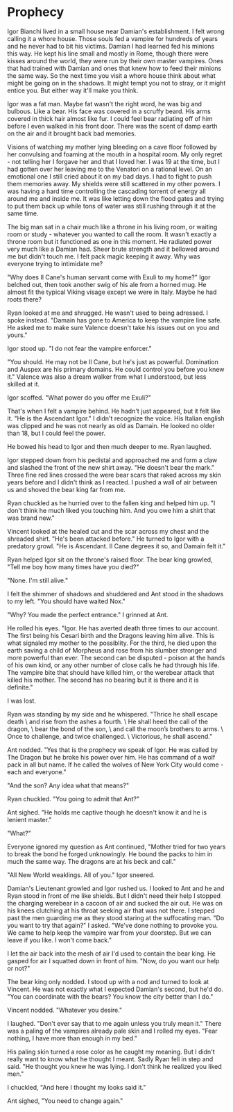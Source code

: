 # Prophecy

Igor Bianchi lived in a small house near Damian's establishment.  I felt wrong calling it a whore house.  Those souls fed a vampire for hundreds of years and he never had to bit his victims.  Damian I had learned fed his minions this way.  He kept his line small and mostly in Rome, though there were kisses around the world, they were run by their own master vampires.  Ones that had trained with Damian and ones that knew how to feed their minions the same way.  So the next time you visit a whore house think about what might be going on in the shadows.  It might tempt you not to stray, or it might entice you.  But either way it'll make you think.

Igor was a fat man.  Maybe fat wasn't the right word, he was big and bulbous.  Like a bear.  His face was covered in a scruffy beard.  His arms covered in thick hair almost like fur.  I could feel bear radiating off of him before I even walked in his front door.  There was the scent of damp earth on the air and it brought back bad memories.

Visions of watching my mother lying bleeding on a cave floor followed by her convulsing and foaming at the mouth in a hospital room.  My only regret - not telling her I forgave her and that I loved her.  I was 19 at the time, but I had gotten over her leaving me to the Venatori on a rational level.  On an emotional one I still cried about it on my bad days.  I had to fight to push them memories away.  My shields were still scattered in my other powers.  I was having a hard time controlling the cascading torrent of energy all around me and inside me.  It was like letting down the flood gates and trying to put them back up while tons of water was still rushing through it at the same time.

The big man sat in a chair much like a throne in his living room, or waiting room or study - whatever you wanted to call the room.  It wasn't exactly a throne room but it functioned as one in this moment.  He radiated power very much like a Damian had.  Sheer brute strength and it bellowed around me but didn't touch me.  I felt pack magic keeping it away.  Why was everyone trying to intimidate me?

"Why does Il Cane's human servant come with Exuli to my home?"  Igor belched out, then took another swig of his ale from a horned mug.  He almost fit the typical Viking visage except we were in Italy.  Maybe he had roots there?

Ryan looked at me and shrugged.  He wasn't used to being adressed.  I spoke instead.  "Damain has gone to America to keep the vampire line safe.  He asked me to make sure Valence doesn't take his issues out on you and yours."

Igor stood up.  "I do not fear the vampire enforcer."

"You should.  He may not be Il Cane, but he's just as powerful.  Domination and Auspex are his primary domains.  He could control you before you knew it."  Valence was also a dream walker from what I understood, but less skilled at it.

Igor scoffed.  "What power do you offer me Exuli?"

That's when I felt a vampire behind.  He hadn't just appeared, but it felt like it.  "He is the Ascendant Igor."  I didn't recognize the voice.  His Italian english was clipped and he was not nearly as old as Damain.  He looked no older than 18, but I could feel the power.

He bowed his head to Igor and then much deeper to me.  Ryan laughed.

Igor stepped down from his pedistal and approached me and form a claw and slashed the front of the new shirt away.  "He doesn't bear the mark."  Three fine red lines crossed the were bear scars that raked across my skin years before and I didn't think as I reacted.  I pushed a wall of air between us and shoved the bear king far from me.

Ryan chuckled as he hurried over to the fallen king and helped him up.  "I don't think he much liked you touching him.  And you owe him a shirt that was brand new."

Vincent looked at the healed cut and the scar across my chest and the shreaded shirt.  "He's been attacked before."  He turned to Igor with a predatory growl.  "He is Ascendant.  Il Cane degrees it so, and Damain felt it."

Ryan helped Igor sit on the throne's raised floor.  The bear king growled, "Tell me boy how many times have you died?"

"None.  I'm still alive."

I felt the shimmer of shadows and shuddered and Ant stood in the shadows to my left.  "You should have waited Nox."

"Why?   You made the perfect entrance."  I grinned at Ant.

He rolled his eyes.  "Igor.  He has averted death three times to our account.  The first being his Cesari birth and the Dragons leaving him alive.  This is what signaled my mother to the possiblity.  For the third, he died upon the earth saving a child of Morpheus and rose from his slumber stronger and more powerful than ever.  The second can be disputed - poison at the hands of his own kind, or any other number of close calls he had through his life.  The vampire bite that should have killed him, or the werebear attack that killed his mother.  The second has no bearing but it is there and it is definite."

I was lost.

Ryan was standing by my side and he whispered.  "Thrice he shall escape death \ and rise from the ashes a fourth. \ He shall heed the call of the dragon, \ bear the bond of the son, \ and call the moon’s brothers to arms. \ Once to challenge, and twice challenged. \ Victorious, he shall ascend."

Ant nodded.  "Yes that is the prophecy we speak of Igor.  He was called by The Dragon but he broke his power over him.  He has command of a wolf pack in all but name.  If he called the wolves of New York City would come - each and everyone."

"And the son?  Any idea what that means?"

Ryan chuckled.  "You going to admit that Ant?"

Ant sighed.  "He holds me captive though he doesn't know it and he is lenient master."

"What?"

Everyone ignored my question as Ant continued, "Mother tried for two years to break the bond he forged unknowingly.  He bound the packs to him in much the same way.  The dragons are at his beck and call."

"All New World weaklings.  All of you."  Igor sneered.

Damian's Lieutenant growled and Igor rushed us.  I looked to Ant and he and Ryan stood in front of me like shields.  But I didn't need their help I stopped the charging werebear in a cacoon of air and sucked the air out.  He was on his knees clutching at his throat seeking air that was not there.  I stepped past the men guarding me as they stood staring at the suffocating man.  "Do you want to try that again?" I asked.  "We've done nothing to provoke you.  We came to help keep the vampire war from your doorstep.  But we can leave if you like.  I won't come back."

I let the air back into the mesh of air I'd used to contain the bear king.  He gasped for air I squatted down in front of him.  "Now, do you want our help or not?"

The bear king only nodded.  I stood up with a nod and turned to look at Vincent.  He was not exactly what I expected Damian's second, but he'd do.  "You can coordinate with the bears? You know the city better than I do."

Vincent nodded.  "Whatever you desire."

I laughed.  "Don't ever say that to me again unless you truly mean it."  There was a paling of the vampires already pale skin and I rolled my eyes.  "Fear nothing, I have more than enough in my bed."

His paling skin turned a rose color as he caught my meaning.  But I didn't really want to know what he thought I meant.  Sadly Ryan fell in step and said.  "He thought you knew he was lying.  I don't think he realized you liked men."

I chuckled, "And here I thought my looks said it."

Ant sighed, "You need to change again."